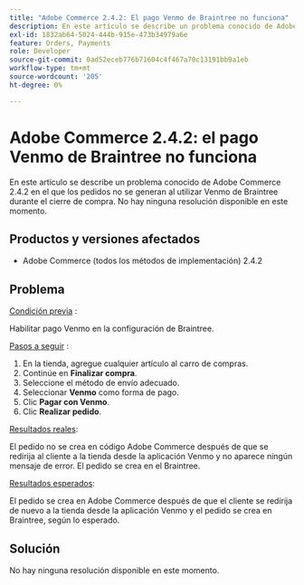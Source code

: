 ```yaml
---
title: "Adobe Commerce 2.4.2: El pago Venmo de Braintree no funciona"
description: En este artículo se describe un problema conocido de Adobe Commerce 2.4.2 en el que los pedidos no se generan al utilizar Venmo de Braintree durante el cierre de compra. No hay ninguna resolución disponible en este momento.
exl-id: 1832ab64-5024-444b-915e-473b34979a6e
feature: Orders, Payments
role: Developer
source-git-commit: 0ad52eceb776b71604c4f467a70c13191bb9a1eb
workflow-type: tm+mt
source-wordcount: '205'
ht-degree: 0%

---
```


# Adobe Commerce 2.4.2: el pago Venmo de Braintree no funciona

En este artículo se describe un problema conocido de Adobe Commerce 2.4.2 en el que los pedidos no se generan al utilizar Venmo de Braintree durante el cierre de compra. No hay ninguna resolución disponible en este momento.

## Productos y versiones afectados

* Adobe Commerce (todos los métodos de implementación) 2.4.2

## Problema

<u>Condición previa</u> :

Habilitar pago Venmo en la configuración de Braintree.

<u>Pasos a seguir</u> :

1. En la tienda, agregue cualquier artículo al carro de compras.
1. Continúe en **Finalizar compra**.
1. Seleccione el método de envío adecuado.
1. Seleccionar **Venmo** como forma de pago.
1. Clic **Pagar con Venmo**.
1. Clic **Realizar pedido**.

<u>Resultados reales</u>:

El pedido no se crea en código Adobe Commerce después de que se redirija al cliente a la tienda desde la aplicación Venmo y no aparece ningún mensaje de error. El pedido se crea en el Braintree.

<u>Resultados esperados</u>:

El pedido se crea en Adobe Commerce después de que el cliente se redirija de nuevo a la tienda desde la aplicación Venmo y el pedido se crea en Braintree, según lo esperado.

## Solución

No hay ninguna resolución disponible en este momento.
